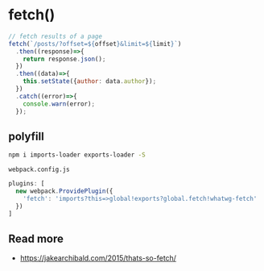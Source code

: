 # fetch()

```js
// fetch results of a page
fetch(`/posts/?offset=${offset}&limit=${limit}`)
  .then((response)=>{
    return response.json();
  })
  .then((data)=>{
    this.setState({author: data.author});    
  })
  .catch((error)=>{
    console.warn(error);
  });
```

## polyfill
```sh
npm i imports-loader exports-loader -S
```

`webpack.config.js`
```js
plugins: [
  new webpack.ProvidePlugin({
    'fetch': 'imports?this=>global!exports?global.fetch!whatwg-fetch'
  })
]
```

## Read more
- https://jakearchibald.com/2015/thats-so-fetch/
